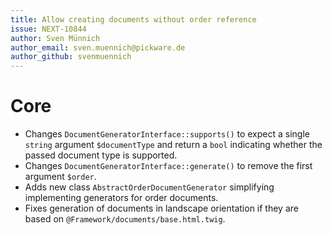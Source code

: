 ```yaml
---
title: Allow creating documents without order reference
issue: NEXT-10844
author: Sven Münnich
author_email: sven.muennich@pickware.de 
author_github: svenmuennich
---
```

# Core
* Changes `DocumentGeneratorInterface::supports()` to expect a single `string` argument `$documentType` and return a `bool` indicating whether the passed document type is supported.
* Changes `DocumentGeneratorInterface::generate()` to remove the first argument `$order`.
* Adds new class `AbstractOrderDocumentGenerator` simplifying implementing generators for order documents.
* Fixes generation of documents in landscape orientation if they are based on `@Framework/documents/base.html.twig`.
